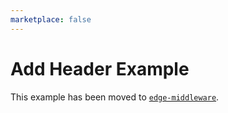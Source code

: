 ```yaml
---
marketplace: false
---
```


# Add Header Example

This example has been moved to [`edge-middleware`](/edge-middleware/add-header).

